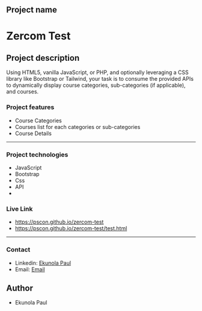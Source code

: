 

## Project name

# Zercom Test 

## Project description

Using HTML5, vanilla JavaScript, or PHP, and optionally leveraging a CSS library
like Bootstrap or Tailwind, your task is to consume the provided APIs to dynamically
display course categories, sub-categories (if applicable), and courses.

### Project features

- Course Categories
- Courses list for each categories or sub-categories
- Course Details

---

### Project technologies

- JavaScript 
- Bootstrap
- Css
-  API
-  
### Live Link

- https://pscon.github.io/zercom-test
- https://pscon.github.io/zercom-test/test.html


---
### Contact

- Linkedin: [Ekunola Paul](https://www.linkedin.com/in/ekunola-paul-42712b1aa/)
- Email: [Email](mailto:ekunolapaul@gmail.com)

## Author

- Ekunola Paul

